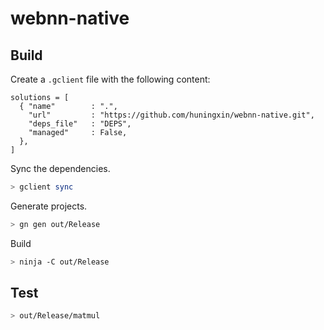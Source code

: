 # webnn-native

## Build

Create a `.gclient` file with the following content:
```
solutions = [
  { "name"        : ".",
    "url"         : "https://github.com/huningxin/webnn-native.git",
    "deps_file"   : "DEPS",
    "managed"     : False,
  },
]
```

Sync the dependencies.
```sh
> gclient sync
```

Generate projects.
```sh
> gn gen out/Release
```

Build
```sh
> ninja -C out/Release
```

## Test

```sh
> out/Release/matmul
```
